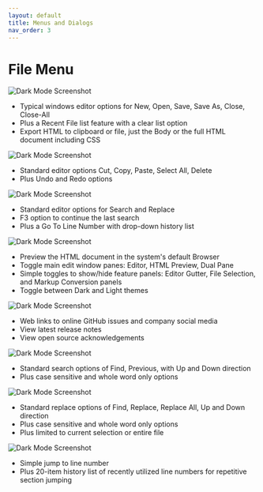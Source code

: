 ```yaml
---
layout: default
title: Menus and Dialogs
nav_order: 3
---
```


# File Menu
![Dark Mode Screenshot](/just-the-docs/assets/images/menu_screenshots/FileMenu.png)
* Typical windows editor options for New, Open, Save, Save As, Close, Close-All
* Plus a Recent File list feature with a clear list option
* Export HTML to clipboard or file, just the Body or the full HTML document including CSS

![Dark Mode Screenshot](/just-the-docs/assets/images/menu_screenshots/EditMenu.png)
* Standard editor options Cut, Copy, Paste, Select All, Delete
* Plus Undo and Redo options

![Dark Mode Screenshot](/just-the-docs/assets/images/menu_screenshots/SearchMenu.png)
* Standard editor options for Search and Replace
* F3 option to continue the last search
* Plus a Go To Line Number with drop-down history list 

![Dark Mode Screenshot](/just-the-docs/assets/images/menu_screenshots/ViewMenu.png)
* Preview the HTML document in the system's default Browser
* Toggle main edit window panes: Editor, HTML Preview, Dual Pane
* Simple toggles to show/hide feature panels: Editor Gutter, File Selection, and Markup Conversion panels
* Toggle between Dark and Light themes

![Dark Mode Screenshot](/just-the-docs/assets/images/menu_screenshots/HelpMenu.png)
* Web links to online GitHub issues and company social media
* View latest release notes
* View open source acknowledgements

![Dark Mode Screenshot](/just-the-docs/assets/images/menu_screenshots/FindTextDialog.png)
* Standard search options of Find, Previous, with Up and Down direction
* Plus case sensitive and whole word only options

![Dark Mode Screenshot](/just-the-docs/assets/images/menu_screenshots/ReplaceTextDialog.png)
* Standard replace options of Find, Replace, Replace All, Up and Down direction
* Plus case sensitive and whole word only options
* Plus limited to current selection or entire file

![Dark Mode Screenshot](/just-the-docs/assets/images/menu_screenshots/GoToLineNumberDialog.png)
* Simple jump to line number
* Plus 20-item history list of recently utilized line numbers for repetitive section jumping

